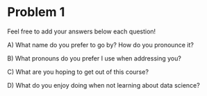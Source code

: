 # Problem 1

Feel free to add your answers below each question!

A) What name do you prefer to go by? How do you pronounce it?



B) What pronouns do you prefer I use when addressing you?



C) What are you hoping to get out of this course?



D) What do you enjoy doing when not learning about data science?




